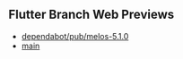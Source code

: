 ## Flutter Branch Web Previews

- [dependabot/pub/melos-5.1.0](./dependabot/pub/melos-5.1.0/)
- [main](./main/)
